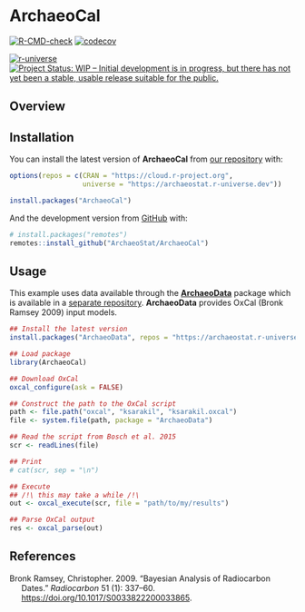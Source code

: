 
<!-- README.md is generated from README.Rmd. Please edit that file -->

# ArchaeoCal

<!-- badges: start -->

[![R-CMD-check](https://github.com/ArchaeoStat/ArchaeoCal/actions/workflows/R-CMD-check.yaml/badge.svg)](https://github.com/ArchaeoStat/ArchaeoCal/actions/workflows/R-CMD-check.yaml)
[![codecov](https://codecov.io/gh/ArchaeoStat/ArchaeoCal/branch/main/graph/badge.svg?token=fXOWoBzKIw)](https://app.codecov.io/gh/ArchaeoStat/ArchaeoCal)

<a href="https://archaeostat.r-universe.dev" class="pkgdown-devel"><img
src="https://archaeostat.r-universe.dev/badges/ArchaeoCal"
alt="r-universe" /></a> [![Project Status: WIP – Initial development is
in progress, but there has not yet been a stable, usable release
suitable for the
public.](https://www.repostatus.org/badges/latest/wip.svg)](https://www.repostatus.org/#wip)
<!-- badges: end -->

## Overview

## Installation

You can install the latest version of **ArchaeoCal** from [our
repository](https://ArchaeoStat.r-universe.dev) with:

``` r
options(repos = c(CRAN = "https://cloud.r-project.org",
                  universe = "https://archaeostat.r-universe.dev"))

install.packages("ArchaeoCal")
```

And the development version from [GitHub](https://github.com/) with:

``` r
# install.packages("remotes")
remotes::install_github("ArchaeoStat/ArchaeoCal")
```

## Usage

This example uses data available through the
[**ArchaeoData**](https://github.com/ArchaeoStat/ArchaeoData) package
which is available in a [separate
repository](https://archaeostat.r-universe.dev). **ArchaeoData**
provides OxCal (Bronk Ramsey 2009) input models.

``` r
## Install the latest version
install.packages("ArchaeoData", repos = "https://archaeostat.r-universe.dev")
```

``` r
## Load package
library(ArchaeoCal)

## Download OxCal
oxcal_configure(ask = FALSE)
```

``` r
## Construct the path to the OxCal script
path <- file.path("oxcal", "ksarakil", "ksarakil.oxcal")
file <- system.file(path, package = "ArchaeoData")

## Read the script from Bosch et al. 2015
scr <- readLines(file)

## Print
# cat(scr, sep = "\n")

## Execute
## /!\ this may take a while /!\
out <- oxcal_execute(scr, file = "path/to/my/results")

## Parse OxCal output
res <- oxcal_parse(out)
```

## References

<div id="refs" class="references csl-bib-body hanging-indent"
entry-spacing="0">

<div id="ref-bronkramsey2009" class="csl-entry">

Bronk Ramsey, Christopher. 2009. “Bayesian Analysis of Radiocarbon
Dates.” *Radiocarbon* 51 (1): 337–60.
<https://doi.org/10.1017/S0033822200033865>.

</div>

</div>
